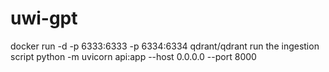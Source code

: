 # uwi-gpt
docker run -d -p 6333:6333 -p 6334:6334 qdrant/qdrant
run the ingestion script
python -m uvicorn api:app --host 0.0.0.0 --port 8000